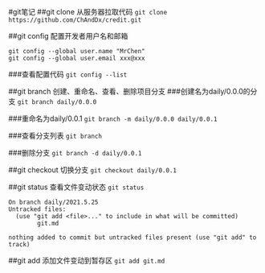 #git笔记
##git clone 从服务器拉取代码
`git clone https://github.com/ChAndDx/credit.git`

##git config 配置开发者用户名和邮箱
```
git config --global user.name "MrChen"
git config --global user.email xxx@xxx
```
###查看配置代码
`git config --list`

##git branch 创建、重命名、查看、删除项目分支
###创建名为daily/0.0.0的分支
`git branch daily/0.0.0`

###重命名为daily/0.0.1
`git branch -m daily/0.0.0 daily/0.0.1`

###查看分支列表
`git branch`

###删除分支
`git branch -d daily/0.0.1`

##git checkout 切换分支
`git checkout daily/0.0.1`

##git status 查看文件变动状态
`git status`
```
On branch daily/2021.5.25
Untracked files:
  (use "git add <file>..." to include in what will be committed)
        git.md

nothing added to commit but untracked files present (use "git add" to track)
```

##git add 添加文件变动到暂存区
`git add git.md`



